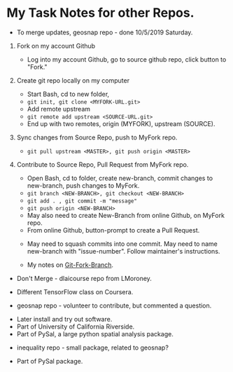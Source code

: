 # My Task Notes for other Repos.  

 * To merge updates, geosnap repo - done 10/5/2019 Saturday.  
  1. Fork on my account Github  
     - Log into my account Github, go to source github repo, click button to "Fork."  
  2. Create git repo locally on my computer     
     - Start Bash, cd to new folder, 
     - ```git init, git clone <MYFORK-URL.git>```  
     - Add remote upstream 
     - ```git remote add upstream <SOURCE-URL.git>```  
     * End up with two remotes, origin (MYFORK), upstream (SOURCE).  
  
  3. Sync changes from Source Repo, push to MyFork repo.  
     - ```git pull upstream <MASTER>, git push origin <MASTER>```  
     
  4. Contribute to Source Repo, Pull Request from MyFork repo.  
     - Open Bash, cd to folder, create new-branch, commit changes to new-branch, push changes to MyFork.  
     - ```git branch <NEW-BRANCH>, git checkout <NEW-BRANCH>```
     - ```git add . , git commit -m "message" ```
     - ```git push origin <NEW-BRANCH>```  
     - May also need to create New-Branch from online Github, on MyFork repo.
     - From online Github, button-prompt to create a Pull Request.  
  
     * May need to squash commits into one commit. May need to name new-branch with "issue-number". 
       Follow maintainer's instructions.  
  
     * My notes on [Git-Fork-Branch](wip1/udacity-github/Git-Fork-Branch-memo.txt).  

 * Don't Merge - dlaicourse repo from LMoroney.   
  - Different TensorFlow class on Coursera.  

 * geosnap repo - volunteer to contribute, but commented a question.  
  - Later install and try out software.  
  - Part of University of California Riverside.  
  - Part of PySal, a large python spatial analysis package.  
   
 * inequality repo - small package, related to geosnap?  
  - Part of PySal package.  
